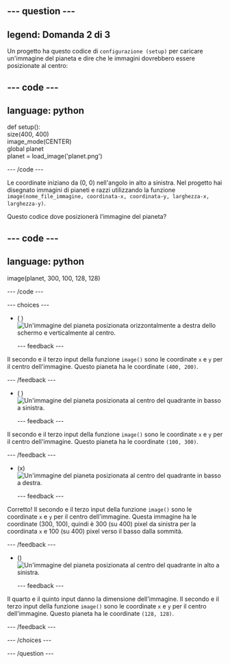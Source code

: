 
--- question ---
---
legend: Domanda 2 di 3
---

Un progetto ha questo codice di `configurazione (setup)` per caricare un'immagine del pianeta e dire che le immagini dovrebbero essere posizionate al centro:

--- code ---
---
language: python
---

def setup():   
size(400, 400)   
image_mode(CENTER)   
global planet   
planet = load_image('planet.png')

--- /code ---

Le coordinate iniziano da (0, 0) nell'angolo in alto a sinistra. Nel progetto hai disegnato immagini di pianeti e razzi utilizzando la funzione `image(nome_file_immagine, coordinata-x, coordinata-y, larghezza-x, larghezza-y)`.

Questo codice dove posizionerà l’immagine del pianeta?

--- code ---
---
language: python
---

image(planet, 300, 100, 128, 128)

--- /code ---

--- choices ---

- ( ) ![Un'immagine del pianeta posizionata orizzontalmente a destra dello schermo e verticalmente al centro.](images/planet400200.png)

  --- feedback ---

Il secondo e il terzo input della funzione `image()` sono le coordinate `x` e `y` per il centro dell'immagine. Questo pianeta ha le coordinate `(400, 200)`.

  --- /feedback ---

- ( ) ![Un'immagine del pianeta posizionata al centro del quadrante in basso a sinistra.](images/planet100300.png)

  --- feedback ---

Il secondo e il terzo input della funzione `image()` sono le coordinate `x` e `y` per il centro dell'immagine. Questo pianeta ha le coordinate `(100, 300)`.

  --- /feedback ---

- (x) ![Un'immagine del pianeta posizionata al centro del quadrante in basso a destra.](images/planet300100.png)

  --- feedback ---

Corretto! Il secondo e il terzo input della funzione `image()` sono le coordinate `x` e `y` per il centro dell'immagine. Questa immagine ha le coordinate (300, 100), quindi è 300 (su 400) pixel da sinistra per la coordinata `x` e 100 (su 400) pixel verso il basso dalla sommità.

  --- /feedback ---

- () ![Un'immagine del pianeta posizionata al centro del quadrante in alto a sinistra.](images/planet128128.png)

  --- feedback ---

Il quarto e il quinto input danno la dimensione dell'immagine. Il secondo e il terzo input della funzione `image()` sono le coordinate `x` e `y` per il centro dell'immagine. Questo pianeta ha le coordinate `(128, 128)`.

  --- /feedback ---

--- /choices ---

--- /question ---
